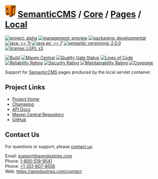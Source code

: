 # [<img src="ao-logo.png" alt="AO Logo" width="35" height="40">](https://github.com/aoindustries) [SemanticCMS](https://github.com/aoindustries/semanticcms) / [Core](https://github.com/aoindustries/semanticcms-core) / [Pages](https://github.com/aoindustries/semanticcms-core-pages) / [Local](https://github.com/aoindustries/semanticcms-core-pages-local)

[![project: alpha](https://semanticcms.com/ao-badges/project-alpha.svg)](https://aoindustries.com/life-cycle#project-alpha)
[![management: preview](https://semanticcms.com/ao-badges/management-preview.svg)](https://aoindustries.com/life-cycle#management-preview)
[![packaging: developmental](https://semanticcms.com/ao-badges/packaging-developmental.svg)](https://aoindustries.com/life-cycle#packaging-developmental)  
[![java: &gt;= 11](https://semanticcms.com/ao-badges/java-11.svg)](https://docs.oracle.com/en/java/javase/11/docs/api/)
[![java ee: &gt;= 7](https://semanticcms.com/ao-badges/javaee-7.svg)](https://docs.oracle.com/javaee/7/api/)
[![semantic versioning: 2.0.0](https://semanticcms.com/ao-badges/semver-2.0.0.svg)](http://semver.org/spec/v2.0.0.html)
[![license: LGPL v3](https://semanticcms.com/ao-badges/license-lgpl-3.0.svg)](https://www.gnu.org/licenses/lgpl-3.0)

[![Build](https://github.com/aoindustries/semanticcms-core-pages-local/workflows/Build/badge.svg?branch=master)](https://github.com/aoindustries/semanticcms-core-pages-local/actions?query=workflow%3ABuild)
[![Maven Central](https://maven-badges.herokuapp.com/maven-central/com.semanticcms/semanticcms-core-pages-local/badge.svg)](https://maven-badges.herokuapp.com/maven-central/com.semanticcms/semanticcms-core-pages-local)
[![Quality Gate Status](https://sonarcloud.io/api/project_badges/measure?branch=master&project=com.semanticcms%3Asemanticcms-core-pages-local&metric=alert_status)](https://sonarcloud.io/dashboard?branch=master&id=com.semanticcms%3Asemanticcms-core-pages-local)
[![Lines of Code](https://sonarcloud.io/api/project_badges/measure?branch=master&project=com.semanticcms%3Asemanticcms-core-pages-local&metric=ncloc)](https://sonarcloud.io/component_measures?branch=master&id=com.semanticcms%3Asemanticcms-core-pages-local&metric=ncloc)  
[![Reliability Rating](https://sonarcloud.io/api/project_badges/measure?branch=master&project=com.semanticcms%3Asemanticcms-core-pages-local&metric=reliability_rating)](https://sonarcloud.io/component_measures?branch=master&id=com.semanticcms%3Asemanticcms-core-pages-local&metric=Reliability)
[![Security Rating](https://sonarcloud.io/api/project_badges/measure?branch=master&project=com.semanticcms%3Asemanticcms-core-pages-local&metric=security_rating)](https://sonarcloud.io/component_measures?branch=master&id=com.semanticcms%3Asemanticcms-core-pages-local&metric=Security)
[![Maintainability Rating](https://sonarcloud.io/api/project_badges/measure?branch=master&project=com.semanticcms%3Asemanticcms-core-pages-local&metric=sqale_rating)](https://sonarcloud.io/component_measures?branch=master&id=com.semanticcms%3Asemanticcms-core-pages-local&metric=Maintainability)
[![Coverage](https://sonarcloud.io/api/project_badges/measure?branch=master&project=com.semanticcms%3Asemanticcms-core-pages-local&metric=coverage)](https://sonarcloud.io/component_measures?branch=master&id=com.semanticcms%3Asemanticcms-core-pages-local&metric=Coverage)

Support for [SemanticCMS](https://github.com/aoindustries/semanticcms) pages produced by the local servlet container.

## Project Links
* [Project Home](https://semanticcms.com/core/pages/local/)
* [Changelog](https://semanticcms.com/core/pages/local/changelog)
* [API Docs](https://semanticcms.com/core/pages/local/apidocs/)
* [Maven Central Repository](https://search.maven.org/artifact/com.semanticcms/semanticcms-core-pages-local)
* [GitHub](https://github.com/aoindustries/semanticcms-core-pages-local)

## Contact Us
For questions or support, please [contact us](https://aoindustries.com/contact):

Email: [support@aoindustries.com](mailto:support@aoindustries.com)  
Phone: [1-800-519-9541](tel:1-800-519-9541)  
Phone: [+1-251-607-9556](tel:+1-251-607-9556)  
Web: https://aoindustries.com/contact
